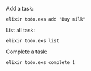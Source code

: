 Add a task:

```
elixir todo.exs add "Buy milk"

```

List all task:

```
elixir todo.exs list
```

Complete a task:

```
elixir todo.exs complete 1

```
